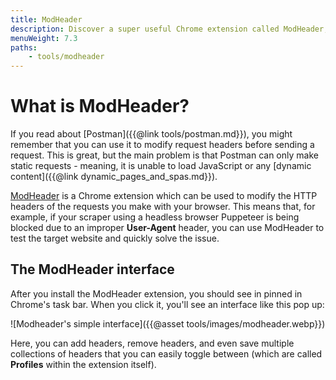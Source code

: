 ```yaml
---
title: ModHeader
description: Discover a super useful Chrome extension called ModHeader, which allows you to modify your browser's HTTP request headers.
menuWeight: 7.3
paths:
    - tools/modheader
---
```


# [](#what-is-modheader) What is ModHeader?

If you read about [Postman]({{@link tools/postman.md}}), you might remember that you can use it to modify request headers before sending a request. This is great, but the main problem is that Postman can only make static requests - meaning, it is unable to load JavaScript or any [dynamic content]({{@link dynamic_pages_and_spas.md}}).

[ModHeader](https://chrome.google.com/webstore/detail/modheader/idgpnmonknjnojddfkpgkljpfnnfcklj?hl=en) is a Chrome extension which can be used to modify the HTTP headers of the requests you make with your browser. This means that, for example, if your scraper using a headless browser Puppeteer is being blocked due to an improper **User-Agent** header, you can use ModHeader to test the target website and quickly solve the issue.

## [](#interface) The ModHeader interface

After you install the ModHeader extension, you should see in pinned in Chrome's task bar. When you click it, you'll see an interface like this pop up:

![Modheader's simple interface]({{@asset tools/images/modheader.webp}})

Here, you can add headers, remove headers, and even save multiple collections of headers that you can easily toggle between (which are called **Profiles** within the extension itself).
